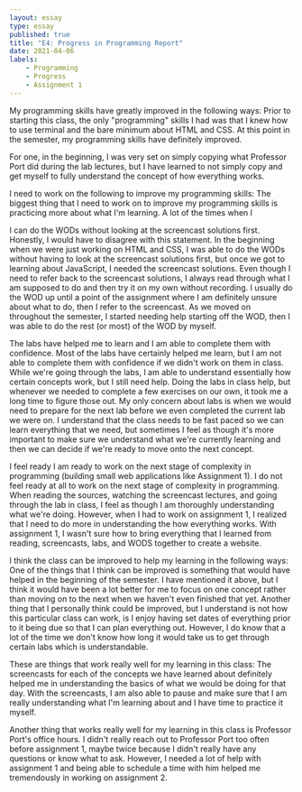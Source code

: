 ```yaml
---
layout: essay
type: essay
published: true
title: "E4: Progress in Programming Report"
date: 2021-04-06
labels:
    - Programming
    - Progress
    - Assignment 1
---
```


My programming skills have greatly improved in the following ways:
Prior to starting this class, the only "programming" skills I had was that I knew how to use terminal and the bare minimum about HTML and CSS. At this point in the semester, my programming skills have definitely improved. 

For one, in the beginning, I was very set on simply copying what Professor Port did during the lab lectures, but I have learned to not simply copy and get myself to fully understand the concept of how everything works.

I need to work on the following to improve my programming skills:
The biggest thing that I need to work on to improve my programming skills is practicing more about what I'm learning. A lot of the times when I

I can do the WODs without looking at the screencast solutions first.
Honestly, I would have to disagree with this statement. In the beginning when we were just working on HTML and CSS, I was able to do the WODs without having to look at the screencast solutions first, but once we got to learning about JavaScript, I needed the screencast solutions. Even though I need to refer back to the screencast solutions, I always read through what I am supposed to do and then try it on my own without recording. I usually do the WOD up until a point of the assignment where I am definitely unsure about what to do, then I refer to the screencast. As we moved on throughout the semester, I started needing help starting off the WOD, then I was able to do the rest (or most) of the WOD by myself.

The labs have helped me to learn and I am able to complete them with confidence.
Most of the labs have certainly helped me learn, but I am not able to complete them with confidence if we didn't work on them in class. While we're going through the labs, I am able to understand essentially how certain concepts work, but I still need help. Doing the labs in class help, but whenever we needed to complete a few exercises on our own, it took me a long time to figure those out. My only concern about labs is when we would need to prepare for the next lab before we even completed the current lab we were on. I understand that the class needs to be fast paced so we can learn everything that we need, but sometimes I feel as though it's more important to make sure we understand what we're currently learning and then we can decide if we're ready to move onto the next concept.

I feel ready I am ready to work on the next stage of complexity in programming (building small web applications like Assignment 1).
I do not feel ready at all to work on the next stage of complexity in programming. When reading the sources, watching the screencast lectures, and going through the lab in class, I feel as though I am thoroughly understanding what we're doing. However, when I had to work on assignment 1, I realized that I need to do more in understanding the how everything works. With assignment 1, I wasn't sure how to bring everything that I learned from reading, screencasts, labs, and WODS together to create a website.

I think the class can be improved to help my learning in the following ways:
One of the things that I think can be improved is something that would have helped in the beginning of the semester. I have mentioned it above, but I think it would have been a lot better for me to focus on one concept rather than moving on to the next when we haven't even finished that yet. 
Another thing that I personally think could be improved, but I understand is not how this particular class can work, is I enjoy having set dates of everything prior to it being due so that I can plan everything out. However, I do know that a lot of the time we don't know how long it would take us to get through certain labs which is understandable.

These are things that work really well for my learning in this class:
The screencasts for each of the concepts we have learned about definitely helped me in understanding the basics of what we would be doing for that day. With the screencasts, I am also able to pause and make sure that I am really understanding what I'm learning about and I have time to practice it myself.

Another thing that works really well for my learning in this class is Professor Port's office hours. I didn't really reach out to Professor Port too often before assignment 1, maybe twice because I didn't really have any questions or know what to ask. However, I needed a lot of help with assignment 1 and being able to schedule a time with him helped me tremendously in working on assignment 2. 